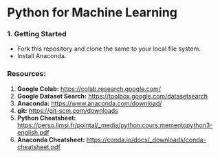 # Python for Machine Learning

### 1. Getting Started
* Fork this repository and clone the same to your local file system.
* Install Anaconda.


### Resources:
1. **Google Colab:** https://colab.research.google.com/
2. **Google Dataset Search:** https://toolbox.google.com/datasetsearch
2. **Anaconda:** https://www.anaconda.com/download/
3. **git:** https://git-scm.com/downloads
4. **Python Cheatsheet:** https://perso.limsi.fr/pointal/_media/python:cours:mementopython3-english.pdf
5. **Anaconda Cheatsheet:** https://conda.io/docs/_downloads/conda-cheatsheet.pdf
